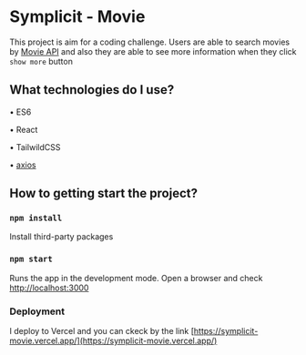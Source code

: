# Symplicit - Movie

This project is aim for a coding challenge. Users are able to search movies by [Movie API](https://api.tvmaze.com/search/shows?q=batman) and also they are able to see more information when they click `show more` button

## What technologies do I use?

• ES6

• React

• TailwildCSS

• [axios](https://github.com/axios/axios)

## How to getting start the project?

### `npm install`

Install third-party packages

### `npm start`

Runs the app in the development mode.
Open a browser and check [http://localhost:3000](http://localhost:3000)

### Deployment

I deploy to Vercel and you can ckeck by the link [https://symplicit-movie.vercel.app/](https://symplicit-movie.vercel.app/)
